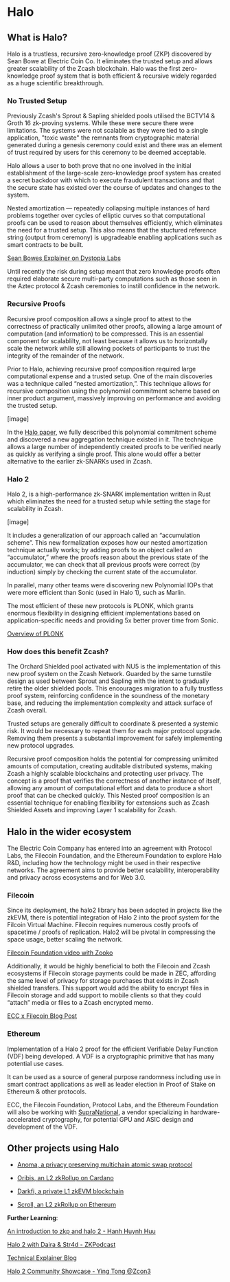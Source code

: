 # Halo


## What is Halo?

Halo is a trustless, recursive zero-knowledge proof (ZKP) discovered by Sean Bowe at Electric Coin Co. It eliminates the trusted setup and allows greater scalability of the Zcash blockchain. Halo was the first zero-knowledge proof system that is both efficient & recursive widely regarded as a huge scientific breakthrough.


### No Trusted Setup

Previously Zcash's Sprout & Sapling shielded pools utilised the BCTV14 & Groth 16 zk-proving systems. While these were secure there were limitations. The systems were not scalable as they were tied to a single application, "toxic waste" the remnants from cryptographic material generated during a genesis ceremony could exist and there was an element of trust required by users for this ceremony to be deemed acceptable.

Halo allows a user to both prove that no one involved in the initial establishment of the large-scale zero-knowledge proof system has created a secret backdoor with which to execute fraudulent transactions and that the secure state has existed over the course of updates and changes to the system. 

Nested amortization — repeatedly collapsing multiple instances of hard problems together over cycles of elliptic curves so that computational proofs can be used to reason about themselves efficiently, which eliminates the need for a trusted setup. This also means that the stuctured reference string (output from ceremony) is upgradeable enabling applications such as smart contracts to be built.

[Sean Bowes Explainer on Dystopia Labs](https://www.youtube.com/watch?v=KdkVTEHUxgo) 

Until recently the risk during setup meant that zero knowledge proofs often required elaborate secure multi-party computations such as those seen in the Aztec protocol & Zcash ceremonies to instill confidence in the network. 


### Recursive Proofs

Recursive proof composition allows a single proof to attest to the correctness of practically unlimited other proofs, allowing a large amount of computation (and information) to be compressed. This is an essential component for scalablilty, not least because it allows us to horizontally scale the network while still allowing pockets of participants to trust the integrity of the remainder of the network.

Prior to Halo, achieving recursive proof composition required large computational expense and a trusted setup. One of the main discoveries was a technique called “nested amortization,”. This technique allows for recursive composition using the polynomial commitment scheme based on inner product argument, massively improving on performance and avoiding the trusted setup.

[image]

In the [Halo paper](https://eprint.iacr.org/2019/1021.pdf), we fully described this polynomial commitment scheme and discovered a new aggregation technique existed in it. The technique allows a large number of independently created proofs to be verified nearly as quickly as verifying a single proof. This alone would offer a better alternative to the earlier zk-SNARKs used in Zcash.


### Halo 2

Halo 2, is a high-performance zk-SNARK implementation written in Rust which eliminates the need for a trusted setup while setting the stage for scalability in Zcash. 

[image]

It includes a generalization of our approach called an “accumulation scheme”. This new formalization exposes how our nested amortization technique actually works; by adding proofs to an object called an “accumulator,” where the proofs reason about the previous state of the accumulator, we can check that all previous proofs were correct (by induction) simply by checking the current state of the accumulator.

In parallel, many other teams were discovering new Polynomial IOPs that were more efficient than Sonic (used in Halo 1), such as Marlin. 

The most efficient of these new protocols is PLONK, which grants enormous flexibility in designing efficient implementations based on application-specific needs and providing 5x better prover time from Sonic.

[Overview of PLONK](https://www.youtube.com/watch?v=P1JeN30RdwQ)


### How does this benefit Zcash?

The Orchard Shielded pool activated with NU5 is the implementation of this new proof system on the Zcash Network. Guarded by the same turnstile design as used between Sprout and Sapling with the intent to gradually retire the older shielded pools. This encourages migration to a fully trustless proof system, reinforcing confidence in the soundness of the monetary base, and reducing the implementation complexity and attack surface of Zcash overall.

Trusted setups are generally difficult to coordinate & presented a systemic risk. It would be necessary to repeat them for each major protocol upgrade. Removing them presents a substantial improvement for safely implementing new protocol upgrades. 

Recursive proof composition holds the potential for compressing unlimited amounts of computation, creating auditable distributed systems, making Zcash a highly scalable blockchains and protecting user privacy. The concept is a proof that verifies the correctness of another instance of itself, allowing any amount of computational effort and data to produce a short proof that can be checked quickly. This Nested proof composition is an essential technique for enabling flexibility for extensions such as Zcash Shielded Assets and improving Layer 1 scalability for Zcash.


## Halo in the wider ecosystem 

The Electric Coin Company has entered into an agreement with Protocol Labs, the Filecoin Foundation, and the Ethereum Foundation to explore Halo R&D, including how the technology might be used in their respective networks. The agreement aims to provide better scalability, interoperability and privacy across ecosystems and for Web 3.0.

### Filecoin

Since its deployment, the halo2 library has been adopted in projects like the zkEVM, there is potential integration of Halo 2 into the proof system for the Filcoin Virtual Machine. Filecoin requires numerous costly proofs of spacetime / proofs of replication. Halo2 will be pivotal in compressing the space usage, better scaling the network.

[Filecoin Foundation video with Zooko](https://www.youtube.com/watch?v=t4XOdagc9xw)

Additionally, it would be highly beneficial to both the Filecoin and Zcash ecosystems if Filecoin storage payments could be made in ZEC, affording the same level of privacy for storage purchases that exists in Zcash shielded transfers. This support would add the ability to encrypt files in Filecoin storage and add support to mobile clients so that they could “attach” media or files to a Zcash encrypted memo. 

[ECC x Filecoin Blog Post](https://electriccoin.co/blog/ethereum-zcash-filecoin-collab/)

### Ethereum

Implementation of a Halo 2 proof for the efficient Verifiable Delay Function (VDF) being developed. A VDF is a cryptographic primitive that has many potential use cases. 

It can be used as a source of general purpose randomness including use in smart contract applications as well as leader election in Proof of Stake on Ethereum & other protocols.

ECC, the Filecoin Foundation, Protocol Labs, and the Ethereum Foundation will also be working with [SupraNational](https://www.supranational.net/), a vendor specializing in hardware-accelerated cryptography, for potential GPU and ASIC design and development of the VDF.


## Other projects using Halo

+ [Anoma, a privacy preserving multichain atomic swap protocol](https://anoma.net/blog/an-introduction-to-zk-snark-plonkup)

+ [Oribis, an L2 zkRollup on Cardano](https://docs.orbisprotocol.com/orbis/technology/halo-2)

+ [Darkfi, a private L1 zkEVM blockchain](https://darkrenaissance.github.io/darkfi/architecture/architecture.html)

+ [Scroll, an L2 zkRollup on Ethereum](https://scroll.mirror.xyz/nDAbJbSIJdQIWqp9kn8J0MVS4s6pYBwHmK7keidQs-k)


**Further Learning**:

[An introduction to zkp and halo 2 - Hanh Huynh Huu](https://www.youtube.com/watch?v=jDHWJLjQ9oA)

[Halo 2 with Daira & Str4d - ZKPodcast](https://www.youtube.com/watch?v=-lZH8T5i-K4)

[Technical Explainer Blog](https://electriccoin.co/blog/technical-explainer-halo-on-zcash/)

[Halo 2 Community Showcase - Ying Tong @Zcon3](https://www.youtube.com/watch?v=JJi2TT2Ahp0)